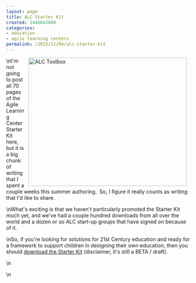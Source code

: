 ```yaml
---
layout: page
title: ALC Starter Kit
created: 1446642000
categories:
- education
- agile learning centers
permalink: /2015/11/04/alc-starter-kit
---
```

\n<img alt="ALC Toolbox" src="{{ site.urlimg }}images/ALC_Starter_Kit.png" style="width: 433px; height: 350px; margin-left: 10px; margin-right: 10px; float: right;">I'm not going to post all 70 pages of the Agile Learning Center Starter Kit here, but it is a big chunk of writing that I spent a couple weeks this summer authoring. &nbsp;So, I figure it really counts as writing that I'd like to share.</p>\nWhat's exciting is that we haven't particularly promoted the Starter Kit much yet, and we've had a couple hundred downloads from all over the world and a dozen or so ALC start-up groups that have signed on because of it.</p>\nSo, if you're looking for solutions for 21st Century education and ready for a framework to support children in designing their own education, then you should <a href="http://StarterKit.AgileLearningCenters.org">download the Starter Kit</a> (disclaimer, it's still a BETA / draft).</p>\n<!--break--></p>\n&nbsp;</p>
